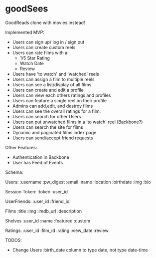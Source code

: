 # goodSees
GoodReads clone with movies instead!

Implemented MVP:
- Users can sign up/ log in / sign out
- Users can create custom reels
- Users can rate films with a:
  - 1/5 Star Rating
  - Watch Date
  - Review
- Users have 'to watch' and 'watched' reels
- Users can assign a film to multiple reels
- Users can see a list/display of all films
- Users can create and edit a profile
- Users can view each others ratings and profiles
- Users can feature a single reel on their profile
- Admins can add,edit, and destroy films
- Users can see the overall ratings for a film.
- Users can search for other Users
- Users can put unwatched films in a 'to watch' reel (Backbone?)
- Users can search the site for films
- Dynamic and paginated films index page
- Users can send/accept friend requests


Other Features:
- Authentication in Backbone
- User has Feed of Events





Schema:

Users:
:username
:pw_digest
:email
:name
:location
:birthdate
:img
:bio

Session Token:
:token
:user_id

UserFriends:
:user_id
:friend_id

Films
:title
:img
:imdb_url
:description

Shelves
:user_id
:name
:featured
:custom

Ratings:
:user_id
:film_id
:rating
:view_date
:review


TODOS:
- Change Users :birth_date column to type date, not type date-time
